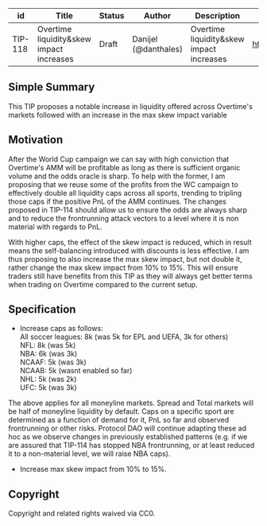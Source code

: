 | id | Title | Status | Author | Description | Discussions to | Created |
| ----------- | ----------- | ----------- | ----------- | ----------- | ----------- | ----------- |
| TIP-118 | Overtime liquidity&skew impact increases| Draft | Danijel (@danthales) | Overtime liquidity&skew impact increases | https://discord.gg/thales | 2022-12-21
 
## Simple Summary
 
This TIP proposes a notable increase in liquidity offered across Overtime's markets followed with an increase in the max skew impact variable
 
## Motivation

After the World Cup campaign we can say with high conviction that Overtime's AMM will be profitable as long as there is sufficient organic volume and the odds oracle is sharp. To help with the former, I am proposing that we reuse some of the profits from the WC campaign to effectively double all liquidity caps across all sports, trending to tripling those caps if the positive PnL of the AMM continues. 
The changes proposed in TIP-114 should allow us to ensure the odds are always sharp and to reduce the frontrunning attack vectors to a level where it is non material with regards to PnL.  

With higher caps, the effect of the skew impact is reduced, which in result means the self-balancing introduced with discounts is less effective. I am thus proposing to also increase the max skew impact, but not double it, rather change the max skew impact from 10% to 15%. This will ensure traders still have benefits from this TIP as they will always get better terms when trading on Overtime compared to the current setup.
    
## Specification
- Increase caps as follows:   
All soccer leagues: 8k (was 5k for EPL and UEFA, 3k for others)  
NFL: 8k (was 5k)  
NBA: 6k (was 3k)  
NCAAF: 5k (was 3k)  
NCAAB: 5k (wasnt enabled so far)  
NHL: 5k (was 2k)  
UFC: 5k (was 3k)  

The above applies for all moneyline markets. Spread and Total markets will be half of moneyline liquidity by default. 
Caps on a specific sport are determined as a function of demand for it, PnL so far and observed frontrunning or other risks. Protocol DAO will continue adapting these ad hoc as we observe changes in previously established patterns (e.g. if we are assured that TIP-114 has stopped NBA frontrunning, or at least reduced it to a non-material level, we will raise NBA caps). 

- Increase max skew impact from 10% to 15%.
 
## Copyright
 
Copyright and related rights waived via CC0.

